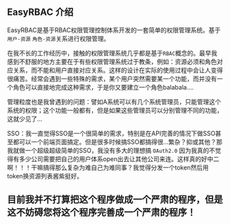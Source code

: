 ## EasyRBAC 介绍

EasyRBAC是基于RBAC权限管理控制体系开发的一套简单的权限管理系统。基于`用户-资源` `角色-资源`关系进行权限管理。

在我不长的工作经历中，接触的权限管理系统几乎都是基于`RBAC`概念的。最早我感到不舒服的地方主要在于有些权限管理系统过于教条，例如：资源必须和角色对应关系，而不能和用户直接对应关系。这样的设计在实际的使用过程中会让人变得很痛苦。经常会遇到一些特殊的需求，某个用户突然需要某一个功能，而并没有一个角色可以直接地完成这种需求，于是你又要建立一个角色balabala....

管理粒度也是我曾遇到的问题：譬如A系统可以有几个系统管理员，只能管理这个系统的权限；这个功能一般都有，但是如果这些管理员可以分别管理不同的功能，这就少见了...

SSO：我一直觉得SSO是一个很简单的需求，特别是在API完善的情况下做SSO甚至都可以一个前端页面搞定。但是很多时候搞SSO都搞得很...繁杂？抑或其他？那我就做一个超级超级简单的SSO，我没有多大的理想搞 `OAuth2.0` 因为我真的不觉得有多少公司需要把自己的用户体系open出去让其他公司来连。这样真的好中二啊！！！干嘛搞得那么复杂为难自己为难同事？我觉得分发一个token然后用token换资源列表酱紫挺好。

## 目前我并不打算把这个程序做成一个严肃的程序，但是这不妨碍您将这个程序完善成一个严肃的程序！